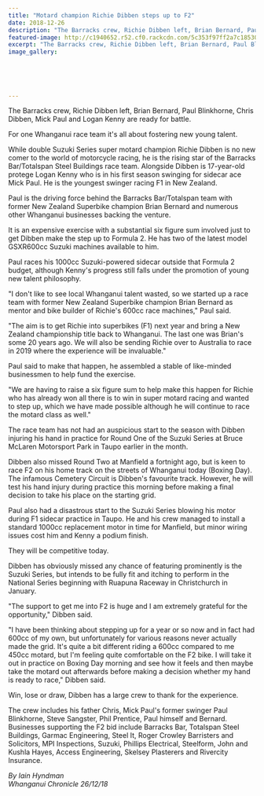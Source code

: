 ```yaml
---
title: "Motard champion Richie Dibben steps up to F2"
date: 2018-12-26
description: "The Barracks crew, Richie Dibben left, Brian Bernard, Paul Blinkhorne, Chris Dibben, Mick Paul & Logan Kenny ready for battle..."
featured-image: http://c1940652.r52.cf0.rackcdn.com/5c353f97ff2a7c18530003e3/Dibben-chron-26-dec.jpg
excerpt: "The Barracks crew, Richie Dibben left, Brian Bernard, Paul Blinkhorne, Chris Dibben, Mick Paul & Logan Kenny are ready for battle."
image_gallery:
    
    
    
    
    
---
```


<p>The Barracks crew, Richie Dibben left, Brian Bernard, Paul Blinkhorne, Chris Dibben, Mick Paul and Logan Kenny are ready for battle.</p>
<p class="element element-paragraph">For one Whanganui race team it's all about fostering new young talent.</p>
<p class="element element-paragraph">While double Suzuki Series super motard champion Richie Dibben is no new comer to the world of motorcycle racing, he is the rising star of the Barracks Bar/Totalspan Steel Buildings race team. Alongside Dibben is 17-year-old protege Logan Kenny who is in his first season swinging for sidecar ace Mick Paul. He is the youngest swinger racing F1 in New Zealand.</p>
<p class="element element-paragraph">Paul is the driving force behind the Barracks Bar/Totalspan team with former New Zealand Superbike champion Brian Bernard and numerous other Whanganui businesses backing the venture.</p>
<p class="element element-paragraph">It is an expensive exercise with a substantial six figure sum involved just to get Dibben make the step up to Formula 2. He has two of the latest model GSXR600cc Suzuki machines available to him.</p>
<p class="element element-paragraph">Paul races his 1000cc Suzuki-powered sidecar outside that Formula 2 budget, although Kenny's progress still falls under the promotion of young new talent philosophy.</p>
<p class="element element-paragraph">"I don't like to see local Whanganui talent wasted, so we started up a race team with former New Zealand Superbike champion Brian Bernard as mentor and bike builder of Richie's 600cc race machines," Paul said.</p>
<p class="element element-paragraph">"The aim is to get Richie into superbikes (F1) next year and bring a New Zealand championship title back to Whanganui. The last one was Brian's some 20 years ago. We will also be sending Richie over to Australia to race in 2019 where the experience will be invaluable."</p>
<p class="element element-paragraph">Paul said to make that happen, he assembled a stable of like-minded businessmen to help fund the exercise.</p>
<p class="element element-paragraph">"We are having to raise a six figure sum to help make this happen for Richie who has already won all there is to win in super motard racing and wanted to step up, which we have made possible although he will continue to race the motard class as well."</p>
<p class="element element-paragraph">The race team has not had an auspicious start to the season with Dibben injuring his hand in practice for Round One of the Suzuki Series at Bruce McLaren Motorsport Park in Taupo earlier in the month.</p>
<p class="element element-paragraph">Dibben also missed Round Two at Manfield a fortnight ago, but is keen to race F2 on his home track on the streets of Whanganui today (Boxing Day). The infamous Cemetery Circuit is Dibben's favourite track. However, he will test his hand injury during practice this morning before making a final decision to take his place on the starting grid.</p>
<p class="element element-paragraph">Paul also had a disastrous start to the Suzuki Series blowing his motor during F1 sidecar practice in Taupo. He and his crew managed to install a standard 1000cc replacement motor in time for Manfield, but minor wiring issues cost him and Kenny a podium finish.</p>
<p class="element element-paragraph">They will be competitive today.</p>
<p class="element element-paragraph">Dibben has obviously missed any chance of featuring prominently is the Suzuki Series, but intends to be fully fit and itching to perform in the National Series beginning with Ruapuna Raceway in Christchurch in January.</p>
<p class="element element-paragraph">"The support to get me into F2 is huge and I am extremely grateful for the opportunity," Dibben said.</p>
<p class="element element-paragraph">"I have been thinking about stepping up for a year or so now and in fact had 600cc of my own, but unfortunately for various reasons never actually made the grid. It's quite a bit different riding a 600cc compared to me 450cc motard, but I'm feeling quite comfortable on the F2 bike. I will take it out in practice on Boxing Day morning and see how it feels and then maybe take the motard out afterwards before making a decision whether my hand is ready to race," Dibben said.</p>
<p class="element element-paragraph">Win, lose or draw, Dibben has a large crew to thank for the experience.</p>
<p class="element element-paragraph">The crew includes his father Chris, Mick Paul's former swinger Paul Blinkhorne, Steve Sangster, Phil Prentice, Paul himself and Bernard. Businesses supporting the F2 bid include Barracks Bar, Totalspan Steel Buildings, Garmac Engineering, Steel It, Roger Crowley Barristers and Solicitors, MPI Inspections, Suzuki, Phillips Electrical, Steelform, John and Kushla Hayes, Access Engineering, Skelsey Plasterers and Rivercity Insurance.</p>
<p class="element element-paragraph"><em>By Iain Hyndman</em><br /><em>Whanganui Chronicle 26/12/18</em></p>

